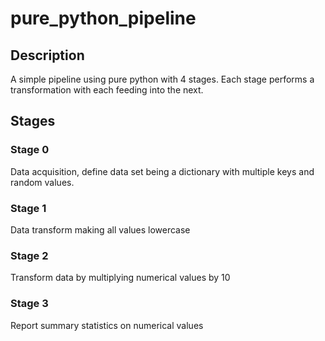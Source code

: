 # pure_python_pipeline

## Description
A simple pipeline using pure python with 4 stages.  Each stage performs a transformation with each feeding into the next.

## Stages

### Stage 0
Data acquisition, define data set being a dictionary with multiple keys and random values.

### Stage 1
Data transform making all values lowercase

### Stage 2
Transform data by multiplying numerical values by 10

### Stage 3
Report summary statistics on numerical values
